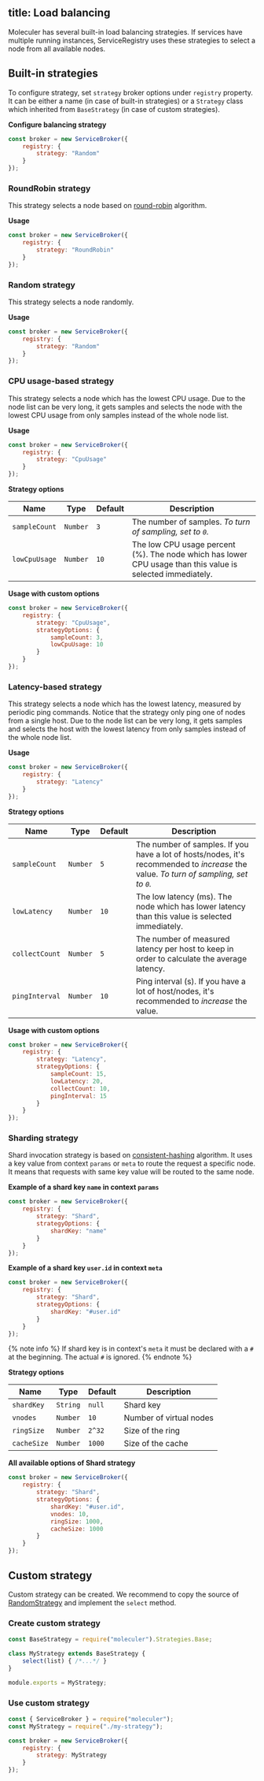 ## title: Load balancing

Moleculer has several built-in load balancing strategies. If services have multiple running instances, ServiceRegistry uses these strategies to select a node from all available nodes.

## Built-in strategies

To configure strategy, set `strategy` broker options under `registry` property. It can be either a name (in case of built-in strategies) or a `Strategy` class which inherited from `BaseStrategy` (in case of custom strategies).

**Configure balancing strategy**

```js
const broker = new ServiceBroker({
    registry: {
        strategy: "Random"
    }
});
```

### RoundRobin strategy

This strategy selects a node based on [round-robin](https://en.wikipedia.org/wiki/Round-robin_DNS) algorithm.

**Usage**

```js
const broker = new ServiceBroker({
    registry: {
        strategy: "RoundRobin"
    }
});
```

### Random strategy

This strategy selects a node randomly.

**Usage**

```js
const broker = new ServiceBroker({
    registry: {
        strategy: "Random"
    }
});
```

### CPU usage-based strategy

This strategy selects a node which has the lowest CPU usage. Due to the node list can be very long, it gets samples and selects the node with the lowest CPU usage from only samples instead of the whole node list.

**Usage**

```js
const broker = new ServiceBroker({
    registry: {
        strategy: "CpuUsage"
    }
});
```

**Strategy options**

| Name          | Type     | Default | Description                                                                                                |
| ------------- | -------- | ------- | ---------------------------------------------------------------------------------------------------------- |
| `sampleCount` | `Number` | `3`     | The number of samples. *To turn of sampling, set to `0`.*                                                  |
| `lowCpuUsage` | `Number` | `10`    | The low CPU usage percent (%). The node which has lower CPU usage than this value is selected immediately. |


**Usage with custom options**

```js
const broker = new ServiceBroker({
    registry: {
        strategy: "CpuUsage",
        strategyOptions: {
            sampleCount: 3,
            lowCpuUsage: 10
        }
    }
});
```

### Latency-based strategy

This strategy selects a node which has the lowest latency, measured by periodic ping commands. Notice that the strategy only ping one of nodes from a single host. Due to the node list can be very long, it gets samples and selects the host with the lowest latency from only samples instead of the whole node list.

**Usage**

```js
const broker = new ServiceBroker({
    registry: {
        strategy: "Latency"
    }
});
```

**Strategy options**

| Name           | Type     | Default | Description                                                                                                                           |
| -------------- | -------- | ------- | ------------------------------------------------------------------------------------------------------------------------------------- |
| `sampleCount`  | `Number` | `5`     | The number of samples. If you have a lot of hosts/nodes, it's recommended to *increase* the value. *To turn of sampling, set to `0`.* |
| `lowLatency`   | `Number` | `10`    | The low latency (ms). The node which has lower latency than this value is selected immediately.                                       |
| `collectCount` | `Number` | `5`     | The number of measured latency per host to keep in order to calculate the average latency.                                            |
| `pingInterval` | `Number` | `10`    | Ping interval (s). If you have a lot of host/nodes, it's recommended to *increase* the value.                                         |


**Usage with custom options**

```js
const broker = new ServiceBroker({
    registry: {
        strategy: "Latency",
        strategyOptions: {
            sampleCount: 15,
            lowLatency: 20,
            collectCount: 10,
            pingInterval: 15
        }
    }
});
```

### Sharding strategy

Shard invocation strategy is based on [consistent-hashing](https://www.toptal.com/big-data/consistent-hashing) algorithm. It uses a key value from context `params` or `meta` to route the request a specific node. It means that requests with same key value will be routed to the same node.

**Example of a shard key `name` in context `params`**

```js
const broker = new ServiceBroker({
    registry: {
        strategy: "Shard",
        strategyOptions: {
            shardKey: "name"
        }
    }
});
```

**Example of a shard key `user.id` in context `meta`**

```js
const broker = new ServiceBroker({
    registry: {
        strategy: "Shard",
        strategyOptions: {
            shardKey: "#user.id"
        }
    }
});
```

{% note info %} If shard key is in context's `meta` it must be declared with a `#` at the beginning. The actual `#` is ignored. {% endnote %}

**Strategy options**

| Name        | Type     | Default | Description             |
| ----------- | -------- | ------- | ----------------------- |
| `shardKey`  | `String` | `null`  | Shard key               |
| `vnodes`    | `Number` | `10`    | Number of virtual nodes |
| `ringSize`  | `Number` | `2^32`  | Size of the ring        |
| `cacheSize` | `Number` | `1000`  | Size of the cache       |


**All available options of Shard strategy**

```js
const broker = new ServiceBroker({
    registry: {
        strategy: "Shard",
        strategyOptions: {
            shardKey: "#user.id",
            vnodes: 10,
            ringSize: 1000,
            cacheSize: 1000
        }
    }
});
```

## Custom strategy

Custom strategy can be created. We recommend to copy the source of [RandomStrategy](https://github.com/moleculerjs/moleculer/blob/master/src/strategies/random.js) and implement the `select` method.

### Create custom strategy

```js
const BaseStrategy = require("moleculer").Strategies.Base;

class MyStrategy extends BaseStrategy {
    select(list) { /*...*/ }
}

module.exports = MyStrategy;
```

### Use custom strategy

```js
const { ServiceBroker } = require("moleculer");
const MyStrategy = require("./my-strategy");

const broker = new ServiceBroker({
    registry: {
        strategy: MyStrategy
    }
});
```